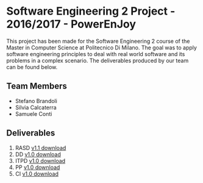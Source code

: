 # Software Engineering 2 Project - 2016/2017 - PowerEnJoy

This project has been made for the Software Engineering 2 course of the Master in Computer Science at Politecnico Di Milano.
The goal was to apply software engineering principles to deal with real world software and its problems in a complex scenario.
The deliverables produced by our team can be found below.

## Team Members

* Stefano Brandoli
* Silvia Calcaterra
* Samuele Conti

## Deliverables

1. RASD  [v1.1 download](https://github.com/ste23droid/se2-powerenjoy/blob/master/releases/RASD_v1.1.pdf)
2. DD    [v1.0 download](https://github.com/ste23droid/se2-powerenjoy/blob/master/releases/DD_v1.0.pdf) 
3. ITPD  [v1.0 download](https://github.com/ste23droid/se2-powerenjoy/blob/master/releases/ITPD_v1.0.pdf)
4. PP    [v1.0 download](https://github.com/ste23droid/se2-powerenjoy/blob/master/releases/PP_v1.0.pdf)
5. CI    [v1.0 download](https://github.com/ste23droid/se2-powerenjoy/blob/master/releases/CI_v.1.0.pdf)
